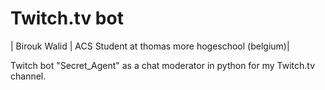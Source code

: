 # Twitch.tv bot
| Birouk Walid | ACS Student at thomas more hogeschool (belgium)|


Twitch bot "Secret_Agent" as a chat moderator in python for my Twitch.tv channel.
